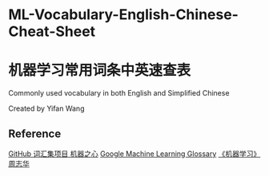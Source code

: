 # ML-Vocabulary-English-Chinese-Cheat-Sheet
# 机器学习常用词条中英速查表

Commonly used vocabulary in both English and Simplified Chinese

Created by Yifan Wang

## Reference 
[GitHub 词汇集项目 机器之心](jiqizhixin.github.io/AI-Terminology-page/)
[Google Machine Learning Glossary](developers.google.com/machine-learning/glossary)
[《机器学习》 周志华](https://cs.nju.edu.cn/zhouzh/zhouzh.files/publication/MLbook2016.htm)
